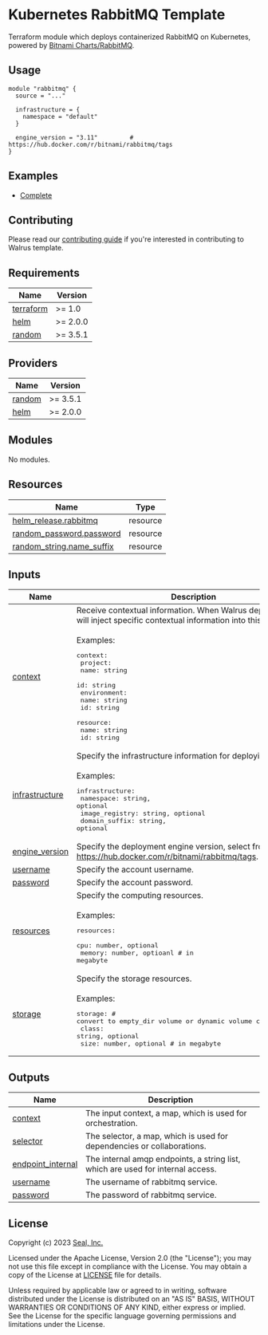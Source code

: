 # Kubernetes RabbitMQ Template

Terraform module which deploys containerized RabbitMQ on Kubernetes, powered
by [Bitnami Charts/RabbitMQ](https://github.com/bitnami/charts/tree/main/bitnami/rabbitmq).

## Usage

```hcl
module "rabbitmq" {
  source = "..."

  infrastructure = {
    namespace = "default"
  }

  engine_version = "3.11"         # https://hub.docker.com/r/bitnami/rabbitmq/tags
}
```

## Examples

- [Complete](./examples/complete)

## Contributing

Please read our [contributing guide](./docs/CONTRIBUTING.md) if you're interested in contributing to Walrus template.

<!-- BEGIN_TF_DOCS -->
## Requirements

| Name | Version |
|------|---------|
| <a name="requirement_terraform"></a> [terraform](#requirement\_terraform) | >= 1.0 |
| <a name="requirement_helm"></a> [helm](#requirement\_helm) | >= 2.0.0 |
| <a name="requirement_random"></a> [random](#requirement\_random) | >= 3.5.1 |

## Providers

| Name | Version |
|------|---------|
| <a name="provider_random"></a> [random](#provider\_random) | >= 3.5.1 |
| <a name="provider_helm"></a> [helm](#provider\_helm) | >= 2.0.0 |

## Modules

No modules.

## Resources

| Name | Type |
|------|------|
| [helm_release.rabbitmq](https://registry.terraform.io/providers/hashicorp/helm/latest/docs/resources/release) | resource |
| [random_password.password](https://registry.terraform.io/providers/hashicorp/random/latest/docs/resources/password) | resource |
| [random_string.name_suffix](https://registry.terraform.io/providers/hashicorp/random/latest/docs/resources/string) | resource |

## Inputs

| Name | Description | Type | Default | Required |
|------|-------------|------|---------|:--------:|
| <a name="input_context"></a> [context](#input\_context) | Receive contextual information. When Walrus deploys, Walrus will inject specific contextual information into this field.<br><br>Examples:<pre>context:<br>  project:<br>    name: string<br>    id: string<br>  environment:<br>    name: string<br>    id: string<br>  resource:<br>    name: string<br>    id: string</pre> | `map(any)` | `{}` | no |
| <a name="input_infrastructure"></a> [infrastructure](#input\_infrastructure) | Specify the infrastructure information for deploying.<br><br>Examples:<pre>infrastructure:<br>  namespace: string, optional<br>  image_registry: string, optional<br>  domain_suffix: string, optional</pre> | <pre>object({<br>    namespace      = optional(string)<br>    image_registry = optional(string, "registry-1.docker.io")<br>    domain_suffix  = optional(string, "cluster.local")<br>  })</pre> | `{}` | no |
| <a name="input_engine_version"></a> [engine\_version](#input\_engine\_version) | Specify the deployment engine version, select from https://hub.docker.com/r/bitnami/rabbitmq/tags. | `string` | `"3.11"` | no |
| <a name="input_username"></a> [username](#input\_username) | Specify the account username. | `string` | `"user"` | no |
| <a name="input_password"></a> [password](#input\_password) | Specify the account password. | `string` | `null` | no |
| <a name="input_resources"></a> [resources](#input\_resources) | Specify the computing resources.<br><br>Examples:<pre>resources:<br>  cpu: number, optional<br>  memory: number, optioanl       # in megabyte</pre> | <pre>object({<br>    cpu    = number<br>    memory = number<br>  })</pre> | <pre>{<br>  "cpu": 0.25,<br>  "memory": 256<br>}</pre> | no |
| <a name="input_storage"></a> [storage](#input\_storage) | Specify the storage resources.<br><br>Examples:<pre>storage:                         # convert to empty_dir volume or dynamic volume claim template<br>  class: string, optional<br>  size: number, optional         # in megabyte</pre> | <pre>object({<br>    class = optional(string)<br>    size  = optional(number, 20 * 1024)<br>  })</pre> | `null` | no |

## Outputs

| Name | Description |
|------|-------------|
| <a name="output_context"></a> [context](#output\_context) | The input context, a map, which is used for orchestration. |
| <a name="output_selector"></a> [selector](#output\_selector) | The selector, a map, which is used for dependencies or collaborations. |
| <a name="output_endpoint_internal"></a> [endpoint\_internal](#output\_endpoint\_internal) | The internal amqp endpoints, a string list, which are used for internal access. |
| <a name="output_username"></a> [username](#output\_username) | The username of rabbitmq service. |
| <a name="output_password"></a> [password](#output\_password) | The password of rabbitmq service. |
<!-- END_TF_DOCS -->

## License

Copyright (c) 2023 [Seal, Inc.](https://seal.io)

Licensed under the Apache License, Version 2.0 (the "License");
you may not use this file except in compliance with the License.
You may obtain a copy of the License at [LICENSE](./LICENSE) file for details.

Unless required by applicable law or agreed to in writing, software
distributed under the License is distributed on an "AS IS" BASIS,
WITHOUT WARRANTIES OR CONDITIONS OF ANY KIND, either express or implied.
See the License for the specific language governing permissions and
limitations under the License.
